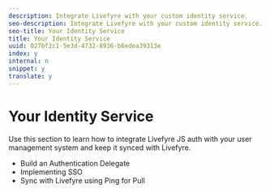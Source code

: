 ```yaml
---
description: Integrate Livefyre with your custom identity service.
seo-description: Integrate Livefyre with your custom identity service.
seo-title: Your Identity Service
title: Your Identity Service
uuid: 027bf2c1-5e3d-4732-8936-b6edea39313e
index: y
internal: n
snippet: y
translate: y
---
```


# Your Identity Service

Use this section to learn how to integrate Livefyre JS auth with your user management system and keep it synced with Livefyre.

* Build an Authentication Delegate
* Implementing SSO
* Sync with Livefyre using Ping for Pull
